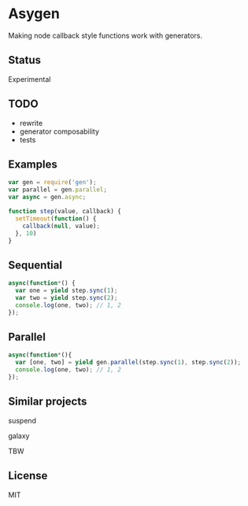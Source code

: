 # Asygen

Making node callback style functions work with generators.

## Status

Experimental

## TODO

* rewrite
* generator composability
* tests

## Examples

```js
var gen = require('gen');
var parallel = gen.parallel;
var async = gen.async;

function step(value, callback) {
  setTimeout(function() {
    callback(null, value);
  }, 10)
}
```

## Sequential

```js
async(function*() {
  var one = yield step.sync(1);
  var two = yield step.sync(2);
  console.log(one, two); // 1, 2
});
```

## Parallel

```js
async(function*(){
  var [one, two] = yield gen.parallel(step.sync(1), step.sync(2));
  console.log(one, two); // 1, 2
});
```

## Similar projects

suspend

galaxy

TBW

## License

MIT
